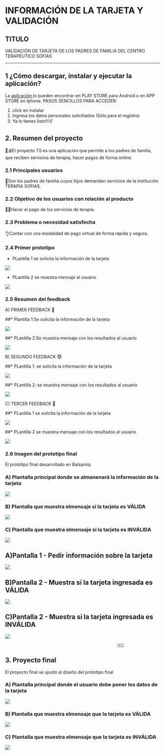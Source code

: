 # INFORMACIÓN DE LA TARJETA Y VALIDACIÓN

## TITULO

VALIDACIÓN DE TARJETA DE LOS PADRES DE FAMILIA DEL CENTRO TERAPÉUTICO SOFIAS

***
## 1 ¿Cómo descargar, instalar y ejecutar la aplicación?

La [aplicación](img/logocard.jpg),lo pueden encontrar en PLAY STORE para Android o en APP STORE en Iphone.
PASOS SENCILLOS PARA ACCEDER:
 1. click en instalar
 2. Ingresa los datos personales solicitiados (Sólo para el registro)
 3. Ya lo tienes listo!!!✌

## 2. Resumen del proyecto

📲💰El proyecto TS es una aplicación que permite a los padres de familia, que reciben servicios de terapia, hacer pagos de forma online.

### 2.1 Principales usuarios

💏Son los padres de familia cuyos hijos demandan servicios de la institución TERAPIA SOFIAS.

### 2.2 Objetivo de los usuarios con relación al producto

🤸‍♀️Hacer el pago de los servicios de terapia.

### 2.3 Problema o necesidad satisfecha

👌Contar con una modalidad de pago virtual de forma rápida y segura.

### 2.4 Primer prototipo

* PLantilla 1 se solicita la información de la tarjeta

![](imagenes/primerprototipo1.1.jpg)

* PLantilla 2 se muestra mensaje al usuario

![](imagenes/primerprototipo1.2.jpg)

### 2.5 Resumen del feedback

A) PRIMER FEEDBACK 🐷

##* Plantilla 1:Se solicita la información de la tarjeta

![](imagenes/feedback1.1.jpg)

##* PLantilla 2:Se muestra mensaje con los resultados al usuario

![](imagenes/feedback1.2.jpg)

B) SEGUNDO FEEDBACK 🐵

##* PLantilla 1: se solicita la información de la tarjeta

![](imagenes/feedback2.1.jpg)

##* PLantilla 2: se muestra mensaje con los resultados al usuario

![](imagenes/feedback2.2.jpg)

C) TERCER FEEDBACK 🦁

##* PLantilla 1 se solicita la información de la tarjeta

![](imagenes/feedback3.1.jpg)

##* PLantilla 2 se muestra mensaje con los resultados al usuario

![](imagenes/feedback3.2.jpg)

### 2.6 Imagen del prototipo final

El prototipo final desarrollado en Balsamiq

### A) Plantalla principal donde se almanenará la información de la tarjeta

![](imagenes/pantalla.jpg)

### B) Plantalla que muestra elmensaje si la tarjeta es VÁLIDA

![](imagenes/valido.jpg)

### C) Plantalla que muestra elmensaje si la tarjeta es INVÁLIDA

![](imagenes/invalido.jpg)

## A)Pantalla 1 - Pedir información sobre la tarjeta  

![](imagenes/PROYECTOCREDITCARD.PNG)

## B)Pantalla 2 - Muestra si la tarjeta ingresada es VÁLIDA

![](imagenes/RETIRAPROYECTTCV.PNG)

## C)Pantalla 2 - Muestra si la tarjeta ingresada es INVÁLIDA

![](imagenes/RETIRAPROYECTTCI.PNG)

                                                       🌻🌴🍂
## 3. Proyecto final

El proyecto final se ajustó al diseño del prototipo final

### A) Plantalla principal donde el usuario debe poner los datos de la tarjeta

![](imagenes/proyectofinalpantalla.jpg)

### B) Plantalla que muestra elmensaje que la tarjeta es VÁLIDA

![](imagenes/proyectofinalvalido.jpg)

### C) Plantalla que muestra elmensaje que la tarjeta es INVÁLIDA

![](imagenes/proyectofinalinvalido.jpg)
